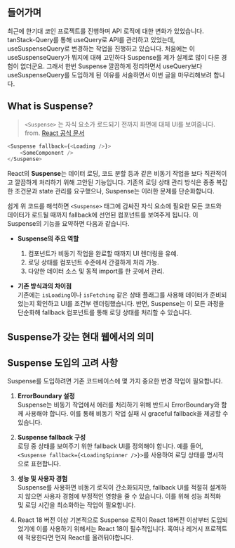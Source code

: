 ## 들어가며
최근에 한기대 코인 프로젝트를 진행하며 API 로직에 대한 변화가 있었습니다. tanStack-Query를 통해 useQuery로 API를 관리하고 있었는데, useSuspenseQuery로 변경하는 작업을 진행하고 있습니다.
처음에는 이 useSuspenseQuery가 뭐지에 대해 고민하다 Suspense를 제가 실제로 많이 다룬 경험이 없더군요. 그래서 한번 Suspense 깔끔하게 정리하면서 useQuery보다 useSuspenseQuery를 도입하게 된 이유를 서술하면서 이번 글을 마무리해보려 합니다.

## What is Suspense?

>`<Suspense>` 는 자식 요소가 로드되기 전까지 화면에 대체 UI를 보여줍니다. 
>from. [React 공식 문서](https://ko.react.dev/reference/react/Suspense)

```javascript
<Suspense fallback={<Loading />}>  
	<SomeComponent />  
</Suspense>
```

React의 **Suspense**는 데이터 로딩, 코드 분할 등과 같은 비동기 작업을 보다 직관적이고 깔끔하게 처리하기 위해 고안된 기능입니다. 기존의 로딩 상태 관리 방식은 종종 복잡한 조건문과 state 관리를 요구했으나, Suspense는 이러한 문제를 단순화합니다.

쉽게 위 코드를 해석하면 `<Suspense>` 태그에 감싸진 자식 요소에 필요한 모든 코드와 데이터가 로드될 때까지 fallback에 선언된 컴포넌트를 보여주게 됩니다.
이 Suspense의 기능을 요약하면 다음과 같습니다.

- **Suspense의 주요 역할**
    1. 컴포넌트가 비동기 작업을 완료할 때까지 UI 렌더링을 유예.
    2. 로딩 상태를 컴포넌트 수준에서 간결하게 처리 가능.
    3. 다양한 데이터 소스 및 동적 import를 한 곳에서 관리.

- **기존 방식과의 차이점**  
    기존에는 `isLoading`이나 `isFetching` 같은 상태 플래그를 사용해 데이터가 준비되었는지 확인하고 UI를 조건부 렌더링했습니다. 반면, Suspense는 이 모든 과정을 단순화해 fallback 컴포넌트를 통해 로딩 상태를 처리할 수 있습니다.

## Suspense가 갖는 현대 웹에서의 의미



## Suspense 도입의 고려 사항

Suspense를 도입하려면 기존 코드베이스에 몇 가지 중요한 변경 작업이 필요합니다.

1. **ErrorBoundary 설정**  
    Suspense는 비동기 작업에서 에러를 처리하기 위해 반드시 ErrorBoundary와 함께 사용해야 합니다. 이를 통해 비동기 작업 실패 시 graceful fallback을 제공할 수 있습니다.
    
2. **Suspense fallback 구성**  
    로딩 중 상태를 보여주기 위한 fallback UI를 정의해야 합니다. 예를 들어, `<Suspense fallback={<LoadingSpinner />}>`를 사용하여 로딩 상태를 명시적으로 표현합니다.
    
3. **성능 및 사용자 경험**  
    Suspense를 사용하면 비동기 로직이 간소화되지만, fallback UI를 적절히 설계하지 않으면 사용자 경험에 부정적인 영향을 줄 수 있습니다. 이를 위해 성능 최적화 및 로딩 시간을 최소화하는 작업이 필요합니다.

4. React 18 버전 이상
	 기본적으로 Suspense 로직이 React 18버전 이상부터 도입되었기에 이를 사용하기 위해서는 React 18이 필수적입니다. 혹여나 레거시 프로젝트에 적용한다면 먼저 React를 올려둬야합니다.

